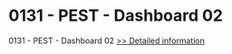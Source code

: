 # 0131 - PEST - Dashboard 02
0131 - PEST - Dashboard 02
[>> Detailed information](https://secure.shareit.com/shareit/product.html?productid=300992316&affiliateid=200057808)